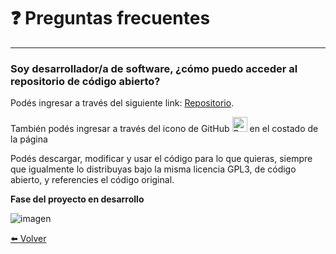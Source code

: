# ❓️ Preguntas frecuentes

---

### Soy desarrollador/a de software, ¿cómo puedo acceder al repositorio de código abierto?

Podés ingresar a través del siguiente link:  [Repositorio](https://github.com/labunsl/LibreLabUNSL).

También podés ingresar a través del icono de GitHub <a href="https://github.com/labunsl/LibreLabUNSL"><img src="/assets/img/github.png" alt="Repositorio GitHub" height="24"></a> en el costado de la página

Podés descargar, modificar y usar el código para lo que quieras, siempre que igualmente lo distribuyas bajo la misma licencia GPL3, de código abierto, y referencies el código original.

**Fase del proyecto en desarrollo**

![imagen](https://labunsl.github.io/assets/img/progreso.png)

[⬅️ Volver](./)
